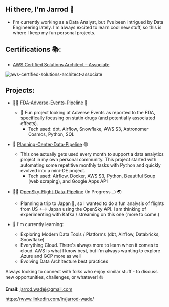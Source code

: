 ## Hi there, I'm Jarrod 👋

- I'm currently working as a Data Analyst, but I've been intrigued by Data Engineering lately. I'm always excited to learn cool new stuff, so this is where I keep my fun personal projects. 

## Certifications 📚:
- [AWS Certified Solutions Architect – Associate](https://www.credly.com/badges/f676d316-c626-4c69-81ec-7dadc9646478/public_url)

![aws-certified-solutions-architect-associate](https://github.com/user-attachments/assets/0cc39d70-e9bc-48bd-9bfb-30c30a491eb1)

## Projects:
- :man_health_worker: [FDA-Adverse-Events-Pipeline](https://github.com/JarrodWade/fda-adverse-events-pipeline) 💊
  - 🏥 Fun project looking at Adverse Events as reported to the FDA, specifically focusing on statin drugs (and potentially associated effects).
    - Tech used: dbt, Airflow, Snowflake, AWS S3, Astronomer Cosmos, Python, SQL
     
- 📜 [Planning-Center-Data-Pipeline](https://github.com/JarrodWade/planning-center-data-pipeline) 😄
  - This one actually gets used every month to support a data analytics project in my own personal community. This project started with automating some repetitive monthly tasks with Python and quickly evolved into a mini-DE project.
    - Tech used: Airflow, Docker, AWS S3, Python, Beautiful Soup (web scraping), and Google Apps API
     
- :pilot: [OpenSky-Flight-Data-Pipeline](https://github.com/JarrodWade/opensky-flight-data-pipeline) (In Progress...) :earth_asia:
  - Planning a trip to Japan :japan:, so I wanted to do a fun analysis of flights from US <--> Japan using the OpenSky API. I am thinking of experimenting with Kafka / streaming on this one  (more to come.)

- 🌱 I'm currently learning: 
    - Exploring Modern Data Tools / Platforms (dbt, Airflow, Databricks, Snowflake)
    - Everything Cloud. There's always more to learn when it comes to cloud. AWS is what I know best, but I'm always wanting to explore Azure and GCP more as well
    - Evolving Data Architecture best practices

Always looking to connect with folks who enjoy similar stuff - to discuss new opportunities, challenges, or whatever! 👍

**Email**: jarrod.wadej@gmail.com

https://www.linkedin.com/in/jarrod-wade/
